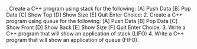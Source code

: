 . Create a C++ program using stack for the following:
[A] Push Data
[B] Pop Data
[C] Show Top
[D] Show Size
[E] Quit
Enter Choice:
2. Create a C++ program using queue for the following:
[A] Push Data
[B] Pop Data
[C] Show Front
[D] Show Back
[E] Show Size
[F] Quit
Enter Choice:
3. Write a C++ program that will show an application of stack (LIFO)
4. Write a C++ program that will show an application of queue (FIFO).